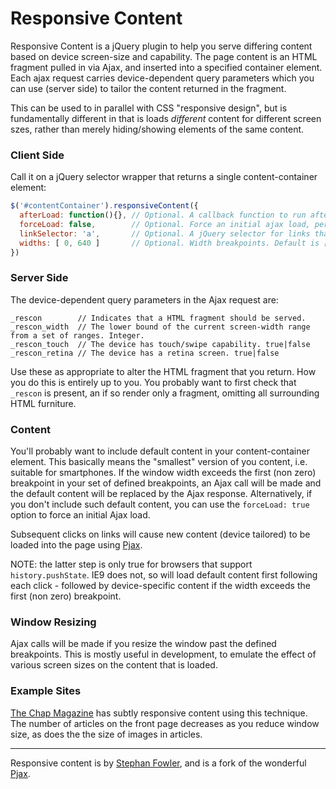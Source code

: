 # Responsive Content

Responsive Content is a jQuery plugin to help you serve differing content based on device screen-size and capability. 
The page content is an HTML fragment pulled in via Ajax, and inserted into a specified container element. 
Each ajax request carries device-dependent query parameters which you can use (server side) to tailor 
the content returned in the fragment.

This can be used to in parallel with CSS "responsive design", but is fundamentally different in that is loads _different_ 
content for different screen szes, rather than merely hiding/showing elements of the same content.

### Client Side

Call it on a jQuery selector wrapper that returns a single content-container element: 

```javascript
$('#contentContainer').responsiveContent({
  afterLoad: function(){}, // Optional. A callback function to run after each ajax load
  forceLoad: false,        // Optional. Force an initial ajax load, perhaps if you don't have default content. Default is false
  linkSelector: 'a',       // Optional. A jQuery selector for links that should cause ajax loading. Default is 'a'.
  widths: [ 0, 640 ]       // Optional. Width breakpoints. Default is [ 0, 481, 768, 1024 ].
})
```

### Server Side

The device-dependent query parameters in the Ajax request are:
```
_rescon        // Indicates that a HTML fragment should be served.
_rescon_width  // The lower bound of the current screen-width range from a set of ranges. Integer. 
_rescon_touch  // The device has touch/swipe capability. true|false
_rescon_retina // The device has a retina screen. true|false
```
Use these as appropriate to alter the HTML fragment that you return. How you do this is entirely up to you. 
You probably want to first check that `_rescon` is present, an if so render only a fragment, 
omitting all surrounding HTML furniture. 

### Content

You'll probably want to include default content in your content-container element. This basically means the 
"smallest" version of you content, i.e. suitable for smartphones. If the window width exceeds the 
first (non zero) breakpoint in your set of defined breakpoints, an Ajax call will be made 
and the default content will be replaced by the Ajax response. Alternatively, if you don't 
include such default content, you can use the `forceLoad: true` option to force an initial Ajax load.

Subsequent clicks on links will cause new content (device tailored) to be loaded into the page using
[Pjax](https://github.com/defunkt/jquery-pjax). 

NOTE: the latter step is only true for browsers that support `history.pushState`. IE9 does not, so will
load default content first following each click - followed by device-specific content if the width exceeds the 
first (non zero) breakpoint.

### Window Resizing

Ajax calls will be made if you resize the window past the defined breakpoints. This is mostly useful in 
development, to emulate the effect of various screen sizes on the content that is loaded. 

### Example Sites

[The Chap Magazine](http://thechapmagazine.co.uk/) has subtly responsive content using this technique. The 
number of articles on the front page decreases as you reduce window size, as does the the size of 
images in articles.

***
Responsive content is by [Stephan Fowler](http://uk.linkedin.com/in/stephanfowler), and is a fork of 
the wonderful [Pjax](https://github.com/defunkt/jquery-pjax).